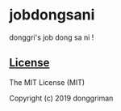# jobdongsani
donggri's job dong sa ni !

[License](LICENSE)
------------------

The MIT License (MIT)

Copyright (c) 2019 donggriman
